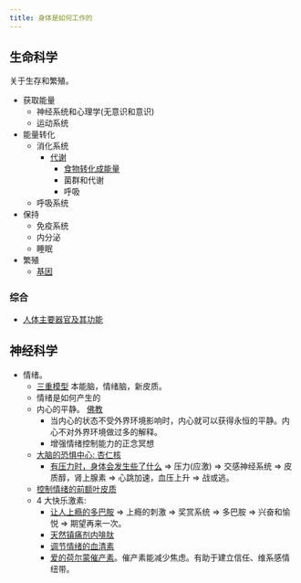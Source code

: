 ```yaml
---
title: 身体是如何工作的
---
```


## 生命科学
关于生存和繁殖。

* 获取能量
  * 神经系统和心理学(无意识和意识)
  * 运动系统
* 能量转化
  * 消化系统
    * [代谢](./metabolism/readme.md)
      * [食物转化成能量](./metabolism/food-to-energy.md)
      * 菌群和代谢
      * 呼吸
  * 呼吸系统
* 保持
  * 免疫系统
  * 内分泌
  * 睡眠
* 繁殖
  * [基因](./gene.md)


### 综合
* [人体主要器官及其功能](./organ.md)

## 神经科学
* 情绪。
  * [三重模型](./mood/triune-brain.md) 本能脑，情绪脑，新皮质。
  * 情绪是如何产生的
  * 内心的平静。 [佛教](../../buddhism/readme.md)
    * 当内心的状态不受外界环境影响时，内心就可以获得永恒的平静。内心不对外界环境做过多的解释。
    * 增强情绪控制能力的正念冥想
  * [大脑的恐惧中心: 杏仁核](./mood/amygdala.md)
    * [有压力时，身体会发生些了什么](./mood/feel-stressed-what-happened.md) => 压力(应激) => 交感神经系统 => 皮质醇，肾上腺素 => 心跳加速，血压上升 => 战或逃。
  * [控制情绪的前额叶皮质](./mood/prefrontal-cortex.md)
  * 4 大快乐激素:
    * [让人上瘾的多巴胺](./mood/addictive-dopamine.md) =>  上瘾的刺激 => 奖赏系统 => 多巴胺 => 兴奋和愉悦 => 期望再来一次。
    * [天然镇痛剂内啡肽](./mood/endorphins.md)
    * [调节情绪的血清素](./mood/serotonin-for-mood-regulation.md)
    * [爱的荷尔蒙催产素](https://www.bbc.com/ukchina/simp/vert-earth-47787682)。催产素能减少焦虑。有助于建立信任、维系感情纽带。


